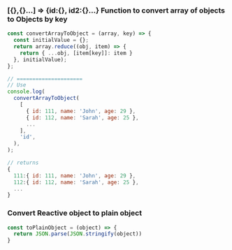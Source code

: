 
### [{},{}...] => {id:{}, id2:{}...}  Function to convert array of objects to Objects by key

```js
const convertArrayToObject = (array, key) => {
  const initialValue = {};
  return array.reduce((obj, item) => {
    return { ...obj, [item[key]]: item }
  }, initialValue);
};

// =====================
// Use
console.log(
  convertArrayToObject(
    [
      { id: 111, name: 'John', age: 29 },
      { id: 112, name: 'Sarah', age: 25 },
      ...
    ],
    'id',
  ),
);

// returns
{
  111:{ id: 111, name: 'John', age: 29 },
  112:{ id: 112, name: 'Sarah', age: 25 },
  ...
}

```
### Convert Reactive object to plain object
```js
const toPlainObject = (object) => {
  return JSON.parse(JSON.stringify(object))
}
```

